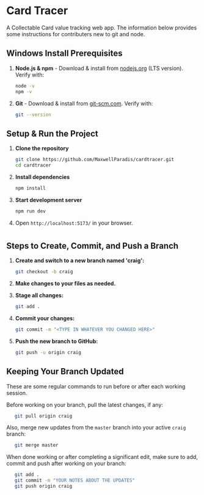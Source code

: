 # Card Tracer
A Collectable Card value tracking web app.  The information below provides some instructions for contributers new to git and node.


## Windows Install Prerequisites

1. **Node.js & npm** - Download & install from [nodejs.org](https://nodejs.org/) (LTS version). Verify with:
   ```sh
   node -v
   npm -v
   ```
2. **Git** - Download & install from [git-scm.com](https://git-scm.com/downloads). Verify with:
   ```sh
   git --version
   ```

## Setup & Run the Project

1. **Clone the repository**
   ```sh
   git clone https://github.com/MaxwellParadis/cardtracer.git
   cd cardtracer
   ```
2. **Install dependencies**
   ```sh
   npm install
   ```
3. **Start development server**
   ```sh
   npm run dev
   ```
4. Open `http://localhost:5173/` in your browser.


#

## Steps to Create, Commit, and Push a Branch

1. **Create and switch to a new branch named 'craig':**

   ```sh
   git checkout -b craig
   ```

2. **Make changes to your files as needed.**

3. **Stage all changes:**

   ```sh
   git add .
   ```

4. **Commit your changes:**

   ```sh
   git commit -m "<TYPE IN WHATEVER YOU CHANGED HERE>"
   ```

5. **Push the new branch to GitHub:**

   ```sh
   git push -u origin craig
   ```

## Keeping Your Branch Updated

These are some regular commands to run before or after each working session.

Before working on your branch, pull the latest changes, if any:

```sh
   git pull origin craig
```

Also, merge new updates from the `master` branch into your active `craig` branch:

```sh
   git merge master
```

When done working or after completing a significant edit, make sure to add, commit and push after working on your branch:

```sh
   git add . 
   git commit -m "YOUR NOTES ABOUT THE UPDATES"
   git push origin craig
```







